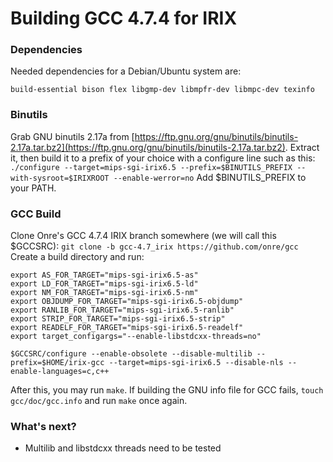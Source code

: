 # Building GCC 4.7.4 for IRIX

### Dependencies

Needed dependencies for a Debian/Ubuntu system are:
```
build-essential bison flex libgmp-dev libmpfr-dev libmpc-dev texinfo
```

### Binutils

Grab GNU binutils 2.17a from [https://ftp.gnu.org/gnu/binutils/binutils-2.17a.tar.bz2](https://ftp.gnu.org/gnu/binutils/binutils-2.17a.tar.bz2).
Extract it, then build it to a prefix of your choice with a configure line such as this:
`./configure --target=mips-sgi-irix6.5 --prefix=$BINUTILS_PREFIX --with-sysroot=$IRIXROOT --enable-werror=no`
Add $BINUTILS_PREFIX to your PATH.

### GCC Build

Clone Onre's GCC 4.7.4 IRIX branch somewhere (we will call this $GCCSRC):
`git clone -b gcc-4.7_irix https://github.com/onre/gcc`
Create a build directory and run:
```
export AS_FOR_TARGET="mips-sgi-irix6.5-as"
export LD_FOR_TARGET="mips-sgi-irix6.5-ld"
export NM_FOR_TARGET="mips-sgi-irix6.5-nm"
export OBJDUMP_FOR_TARGET="mips-sgi-irix6.5-objdump"
export RANLIB_FOR_TARGET="mips-sgi-irix6.5-ranlib"
export STRIP_FOR_TARGET="mips-sgi-irix6.5-strip"
export READELF_FOR_TARGET="mips-sgi-irix6.5-readelf"
export target_configargs="--enable-libstdcxx-threads=no"

$GCCSRC/configure --enable-obsolete --disable-multilib --prefix=$HOME/irix-gcc --target=mips-sgi-irix6.5 --disable-nls --enable-languages=c,c++
```
After this, you may run `make`. If building the GNU info file for GCC fails, `touch gcc/doc/gcc.info` and run `make` once again.

### What's next?

* Multilib and libstdcxx threads need to be tested
